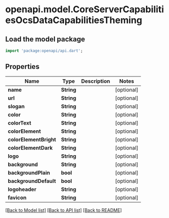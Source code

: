 # openapi.model.CoreServerCapabilitiesOcsDataCapabilitiesTheming

## Load the model package
```dart
import 'package:openapi/api.dart';
```

## Properties
Name | Type | Description | Notes
------------ | ------------- | ------------- | -------------
**name** | **String** |  | [optional] 
**url** | **String** |  | [optional] 
**slogan** | **String** |  | [optional] 
**color** | **String** |  | [optional] 
**colorText** | **String** |  | [optional] 
**colorElement** | **String** |  | [optional] 
**colorElementBright** | **String** |  | [optional] 
**colorElementDark** | **String** |  | [optional] 
**logo** | **String** |  | [optional] 
**background** | **String** |  | [optional] 
**backgroundPlain** | **bool** |  | [optional] 
**backgroundDefault** | **bool** |  | [optional] 
**logoheader** | **String** |  | [optional] 
**favicon** | **String** |  | [optional] 

[[Back to Model list]](../README.md#documentation-for-models) [[Back to API list]](../README.md#documentation-for-api-endpoints) [[Back to README]](../README.md)


